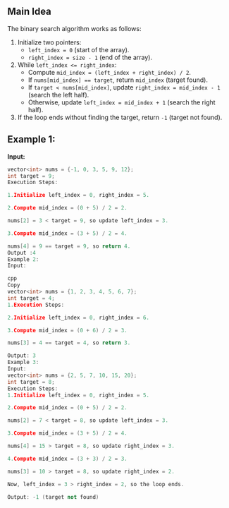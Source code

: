 ## Main Idea
The binary search algorithm works as follows:

1. Initialize two pointers:
   - `left_index = 0` (start of the array).
   - `right_index = size - 1` (end of the array).
2. While `left_index <= right_index`:
   - Compute `mid_index = (left_index + right_index) / 2`.
   - If `nums[mid_index] == target`, return `mid_index` (target found).
   - If `target < nums[mid_index]`, update `right_index = mid_index - 1` (search the left half).
   - Otherwise, update `left_index = mid_index + 1` (search the right half).
3. If the loop ends without finding the target, return `-1` (target not found).
## Example 1:
**Input:**
```cpp
vector<int> nums = {-1, 0, 3, 5, 9, 12};
int target = 9;
Execution Steps:

1.Initialize left_index = 0, right_index = 5.

2.Compute mid_index = (0 + 5) / 2 = 2.

nums[2] = 3 < target = 9, so update left_index = 3.

3.Compute mid_index = (3 + 5) / 2 = 4.

nums[4] = 9 == target = 9, so return 4.
Output :4
Example 2:
Input:

cpp
Copy
vector<int> nums = {1, 2, 3, 4, 5, 6, 7};
int target = 4;
1.Execution Steps:

2.Initialize left_index = 0, right_index = 6.

3.Compute mid_index = (0 + 6) / 2 = 3.

nums[3] = 4 == target = 4, so return 3.

Output: 3
Example 3:
Input:
vector<int> nums = {2, 5, 7, 10, 15, 20};
int target = 8;
Execution Steps:
1.Initialize left_index = 0, right_index = 5.

2.Compute mid_index = (0 + 5) / 2 = 2.

nums[2] = 7 < target = 8, so update left_index = 3.

3.Compute mid_index = (3 + 5) / 2 = 4.

nums[4] = 15 > target = 8, so update right_index = 3.

4.Compute mid_index = (3 + 3) / 2 = 3.

nums[3] = 10 > target = 8, so update right_index = 2.

Now, left_index = 3 > right_index = 2, so the loop ends.

Output: -1 (target not found)
